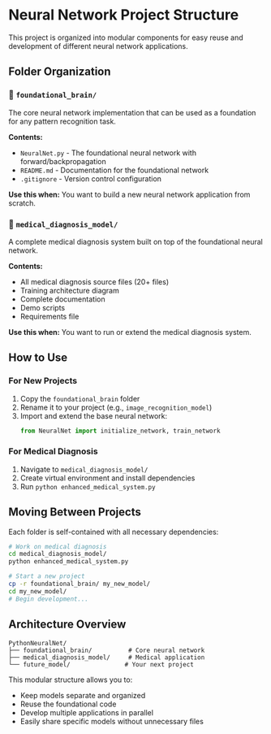 # Neural Network Project Structure

This project is organized into modular components for easy reuse and development of different neural network applications.

## Folder Organization

### 📁 `foundational_brain/`

The core neural network implementation that can be used as a foundation for any pattern recognition task.

**Contents:**

- `NeuralNet.py` - The foundational neural network with forward/backpropagation
- `README.md` - Documentation for the foundational network
- `.gitignore` - Version control configuration

**Use this when:** You want to build a new neural network application from scratch.

### 📁 `medical_diagnosis_model/`

A complete medical diagnosis system built on top of the foundational neural network.

**Contents:**

- All medical diagnosis source files (20+ files)
- Training architecture diagram
- Complete documentation
- Demo scripts
- Requirements file

**Use this when:** You want to run or extend the medical diagnosis system.

## How to Use

### For New Projects

1. Copy the `foundational_brain` folder
2. Rename it to your project (e.g., `image_recognition_model`)
3. Import and extend the base neural network:
   ```python
   from NeuralNet import initialize_network, train_network
   ```

### For Medical Diagnosis

1. Navigate to `medical_diagnosis_model/`
2. Create virtual environment and install dependencies
3. Run `python enhanced_medical_system.py`

## Moving Between Projects

Each folder is self-contained with all necessary dependencies:

```bash
# Work on medical diagnosis
cd medical_diagnosis_model/
python enhanced_medical_system.py

# Start a new project
cp -r foundational_brain/ my_new_model/
cd my_new_model/
# Begin development...
```

## Architecture Overview

```
PythonNeuralNet/
├── foundational_brain/          # Core neural network
├── medical_diagnosis_model/     # Medical application
└── future_model/               # Your next project
```

This modular structure allows you to:

- Keep models separate and organized
- Reuse the foundational code
- Develop multiple applications in parallel
- Easily share specific models without unnecessary files
